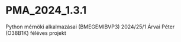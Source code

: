 # PMA_2024_1.3.1
Python mérnöki alkalmazásai (BMEGEMIBVP3) 2024/25/1 Árvai Péter (O38B1K) féléves projekt
